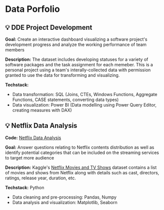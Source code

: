 # Data Porfolio

## ‎💡 DDE Project Development
**Goal:** Create an interactive dashboard visualizing a software project's development progress and analyze the working performance of team members

**Description:** The dataset includes developing statuses for a variety of software packages and the task assignment for each memeber. This is a personal project using a team's interally-collected data with permission granted to use the data for transforming and visualizing.

**Techstack:** 
- Data transformation: SQL (Joins, CTEs, Windows Functions, Aggregate Functions, CASE statements, converting data types)
- Data visualization: Power BI (Data modelling using Power Query Editor, creating measures with DAX)
  

## ‎💡 Netflix Data Analysis
**Code:** [Netflix Data Analysis](https://github.com/mk-duong/data-porfolio/blob/main/1.%20Netflix%20Data%20Analysis.ipynb)

**Goal:** Answer questions relating to Netflix contents distribution as well as identify potential categories that can be included on the streaming services to target more audience

**Description:** Kaggle's [Netflix Movies and TV Shows](https://www.kaggle.com/datasets/shivamb/netflix-shows) dataset contains a list of movies and shows from Netflix along with details such as cast, directors, ratings, release year, duration, etc.

**Techstack:** Python
- Data cleaning and pre-processing: Pandas, Numpy
- Data analysis and visualization: Matplotlib, Seaborn
